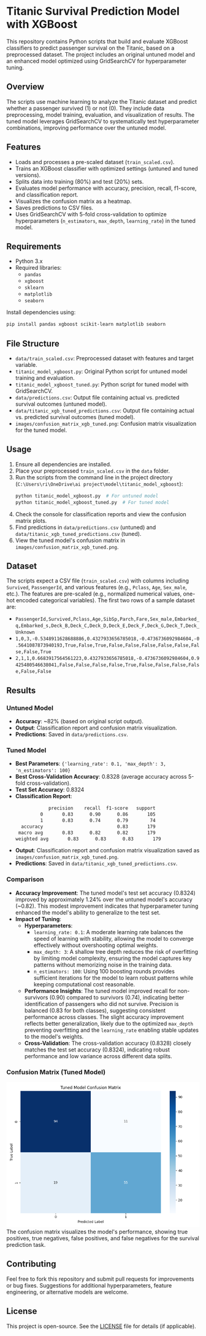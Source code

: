 # Titanic Survival Prediction Model with XGBoost

This repository contains Python scripts that build and evaluate XGBoost classifiers to predict passenger survival on the Titanic, based on a preprocessed dataset. The project includes an original untuned model and an enhanced model optimized using GridSearchCV for hyperparameter tuning.

## Overview

The scripts use machine learning to analyze the Titanic dataset and predict whether a passenger survived (1) or not (0). They include data preprocessing, model training, evaluation, and visualization of results. The tuned model leverages GridSearchCV to systematically test hyperparameter combinations, improving performance over the untuned model.

## Features

- Loads and processes a pre-scaled dataset (`train_scaled.csv`).
- Trains an XGBoost classifier with optimized settings (untuned and tuned versions).
- Splits data into training (80%) and test (20%) sets.
- Evaluates model performance with accuracy, precision, recall, f1-score, and classification report.
- Visualizes the confusion matrix as a heatmap.
- Saves predictions to CSV files.
- Uses GridSearchCV with 5-fold cross-validation to optimize hyperparameters (`n_estimators`, `max_depth`, `learning_rate`) in the tuned model.

## Requirements

- Python 3.x
- Required libraries:
  - `pandas`
  - `xgboost`
  - `sklearn`
  - `matplotlib`
  - `seaborn`

Install dependencies using:
```bash
pip install pandas xgboost scikit-learn matplotlib seaborn
```

## File Structure

- `data/train_scaled.csv`: Preprocessed dataset with features and target variable.
- `titanic_model_xgboost.py`: Original Python script for untuned model training and evaluation.
- `titanic_model_xgboost_tuned.py`: Python script for tuned model with GridSearchCV.
- `data/predictions.csv`: Output file containing actual vs. predicted survival outcomes (untuned model).
- `data/titanic_xgb_tuned_predictions.csv`: Output file containing actual vs. predicted survival outcomes (tuned model).
- `images/confusion_matrix_xgb_tuned.png`: Confusion matrix visualization for the tuned model.

## Usage

1. Ensure all dependencies are installed.
2. Place your preprocessed `train_scaled.csv` in the `data` folder.
3. Run the scripts from the command line in the project directory (`C:\Users\ri\OneDrive\ai project\model\titanic_model_xgboost`):
   ```bash
   python titanic_model_xgboost.py  # For untuned model
   python titanic_model_xgboost_tuned.py  # For tuned model
   ```
4. Check the console for classification reports and view the confusion matrix plots.
5. Find predictions in `data/predictions.csv` (untuned) and `data/titanic_xgb_tuned_predictions.csv` (tuned).
6. View the tuned model's confusion matrix in `images/confusion_matrix_xgb_tuned.png`.

## Dataset

The scripts expect a CSV file (`train_scaled.csv`) with columns including `Survived`, `PassengerId`, and various features (e.g., `Pclass`, `Age`, `Sex_male`, etc.). The features are pre-scaled (e.g., normalized numerical values, one-hot encoded categorical variables). The first two rows of a sample dataset are:
- `PassengerId,Survived,Pclass,Age,SibSp,Parch,Fare,Sex_male,Embarked_q,Embarked_s,Deck_B,Deck_C,Deck_D,Deck_E,Deck_F,Deck_G,Deck_T,Deck_Unknown`
- `1,0,3,-0.5348911628688886,0.4327933656785018,-0.4736736092984604,-0.5641087873940193,True,False,True,False,False,False,False,False,False,False,True`
- `2,1,1,0.6683917564561223,0.4327933656785018,-0.4736736092984604,0.9425480546638041,False,False,False,False,True,False,False,False,False,False,False`

## Results

### Untuned Model
- **Accuracy**: ~82% (based on original script output).
- **Output**: Classification report and confusion matrix visualization.
- **Predictions**: Saved in `data/predictions.csv`.

### Tuned Model
- **Best Parameters**: `{'learning_rate': 0.1, 'max_depth': 3, 'n_estimators': 100}`
- **Best Cross-Validation Accuracy**: 0.8328 (average accuracy across 5-fold cross-validation).
- **Test Set Accuracy**: 0.8324
- **Classification Report**:
  ```
              precision    recall  f1-score   support
           0       0.83      0.90      0.86       105
           1       0.83      0.74      0.79        74
    accuracy                           0.83       179
   macro avg       0.83      0.82      0.82       179
  weighted avg       0.83      0.83      0.83       179
  ```
- **Output**: Classification report and confusion matrix visualization saved as `images/confusion_matrix_xgb_tuned.png`.
- **Predictions**: Saved in `data/titanic_xgb_tuned_predictions.csv`.

### Comparison
- **Accuracy Improvement**: The tuned model's test set accuracy (0.8324) improved by approximately 1.24% over the untuned model's accuracy (~0.82). This modest improvement indicates that hyperparameter tuning enhanced the model's ability to generalize to the test set.
- **Impact of Tuning**:
  - **Hyperparameters**:
    - `learning_rate: 0.1`: A moderate learning rate balances the speed of learning with stability, allowing the model to converge effectively without overshooting optimal weights.
    - `max_depth: 3`: A shallow tree depth reduces the risk of overfitting by limiting model complexity, ensuring the model captures key patterns without memorizing noise in the training data.
    - `n_estimators: 100`: Using 100 boosting rounds provides sufficient iterations for the model to learn robust patterns while keeping computational cost reasonable.
  - **Performance Insights**: The tuned model improved recall for non-survivors (0.90) compared to survivors (0.74), indicating better identification of passengers who did not survive. Precision is balanced (0.83 for both classes), suggesting consistent performance across classes. The slight accuracy improvement reflects better generalization, likely due to the optimized `max_depth` preventing overfitting and the `learning_rate` enabling stable updates to the model's weights.
  - **Cross-Validation**: The cross-validation accuracy (0.8328) closely matches the test set accuracy (0.8324), indicating robust performance and low variance across different data splits.

### Confusion Matrix (Tuned Model)
![Tuned Model Confusion Matrix](images/confusion_matrix_xgb_tuned.png)
The confusion matrix visualizes the model's performance, showing true positives, true negatives, false positives, and false negatives for the survival prediction task.

## Contributing

Feel free to fork this repository and submit pull requests for improvements or bug fixes. Suggestions for additional hyperparameters, feature engineering, or alternative models are welcome.

## License

This project is open-source. See the [LICENSE](LICENSE) file for details (if applicable).